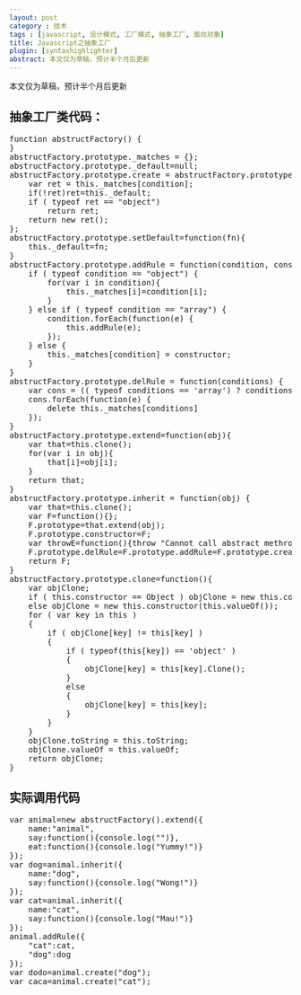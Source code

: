 ```yaml
---
layout: post
category : 技术
tags : [javascript, 设计模式, 工厂模式, 抽象工厂, 面向对象]
title: Javascript之抽象工厂
plugin: [syntaxhighlighter]
abstract: 本文仅为草稿，预计半个月后更新
---
```


本文仅为草稿，预计半个月后更新

## 抽象工厂类代码：

<pre class="brush: javascript">
function abstructFactory() {
}
abstructFactory.prototype._matches = {};
abstructFactory.prototype._default=null;
abstructFactory.prototype.create = abstructFactory.prototype.getInstance = function(condition) {
    var ret = this._matches[condition];
    if(!ret)ret=this._default;
    if ( typeof ret == "object")
        return ret;
    return new ret();
};
abstructFactory.prototype.setDefault=function(fn){
    this._default=fn;
}
abstructFactory.prototype.addRule = function(condition, constractor) {
    if ( typeof condition == "object") {
        for(var i in condition){
            this._matches[i]=condition[i];
        }
    } else if ( typeof condition == "array") {
        condition.forEach(function(e) {
            this.addRule(e);
        });
    } else {
        this._matches[condition] = constructor;
    }
}
abstructFactory.prototype.delRule = function(conditions) {
    var cons = (( typeof conditions == 'array') ? conditions : [conditions]);
    cons.forEach(function(e) {
        delete this._matches[conditions]
    });
}
abstructFactory.prototype.extend=function(obj){
    var that=this.clone();
    for(var i in obj){
        that[i]=obj[i];
    }
    return that;
}
abstructFactory.prototype.inherit = function(obj) {
    var that=this.clone();
    var F=function(){};
    F.prototype=that.extend(obj);
    F.prototype.constructor=F;
    var throwE=function(){throw "Cannot call abstract methrod anymore.";}
    F.prototype.delRule=F.prototype.addRule=F.prototype.create=throwE;
    return F;
}
abstructFactory.prototype.clone=function(){
    var objClone;
    if ( this.constructor == Object ) objClone = new this.constructor();
    else objClone = new this.constructor(this.valueOf());
    for ( var key in this )
    {
        if ( objClone[key] != this[key] )
        {
            if ( typeof(this[key]) == 'object' )
            {
                objClone[key] = this[key].Clone();
            }
            else
            {
                objClone[key] = this[key];
            }
        }
    }
    objClone.toString = this.toString;
    objClone.valueOf = this.valueOf;
    return objClone;
}
</pre>

## 实际调用代码

<pre class="brush: javascript">
var animal=new abstructFactory().extend({
    name:"animal",
    say:function(){console.log("")},
    eat:function(){console.log("Yummy!")}
});
var dog=animal.inherit({
    name:"dog",
    say:function(){console.log("Wong!")}
});
var cat=animal.inherit({
    name:"cat",
    say:function(){console.log("Mau!")}
});
animal.addRule({
    "cat":cat,
    "dog":dog
});
var dodo=animal.create("dog");
var caca=animal.create("cat");
</pre>